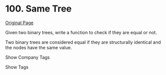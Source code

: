 # 100. Same Tree  
[Original Page](https://leetcode.com/problems/same-tree/)  

Given two binary trees, write a function to check if they are equal or not.

Two binary trees are considered equal if they are structurally identical and the nodes have the same value.

<div>

<div id="company_tags" class="btn btn-xs btn-warning">Show Company Tags</div>

<span class="hidebutton" style="display: none;">[Bloomberg](/company/bloomberg/)</span></div>

<div>

<div id="tags" class="btn btn-xs btn-warning">Show Tags</div>

<span class="hidebutton" style="display: none;">[Tree](/tag/tree/) [Depth-first Search](/tag/depth-first-search/)</span></div>